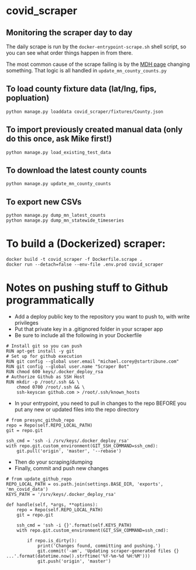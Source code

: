 # covid_scraper

## Monitoring the scraper day to day
The daily scrape is run by the `docker-entrypoint-scrape.sh` shell script, so you can see what order things happen in from there.

The most common cause of the scrape failing is by the [MDH page](https://www.health.state.mn.us/diseases/coronavirus/situation.html) changing something. That logic is all handled in `update_mn_county_counts.py`


## To load county fixture data (lat/lng, fips, popluation)
`
python manage.py loaddata covid_scraper/fixtures/County.json
`

## To import previously created manual data (only do this once, ask Mike first!)
`python manage.py load_existing_test_data`

## To download the latest county counts
`python manage.py update_mn_county_counts`

## To export new CSVs
```
python manage.py dump_mn_latest_counts
python manage.py dump_mn_statewide_timeseries
```

# To build a (Dockerized) scraper:
```
docker build -t covid_scraper -f Dockerfile.scrape .
docker run --detach=false --env-file .env.prod covid_scraper
```


# Notes on pushing stuff to Github programmatically

- Add a deploy public key to the repository you want to push to, with write privileges
- Put that private key in a .gitignored folder in your scraper app
- Be sure to include all the following in your Dockerfile
```
# Install git so you can push
RUN apt-get install -y git
# Set up for github execution
RUN git config --global user.email "michael.corey@startribune.com"
RUN git config --global user.name "Scraper Bot"
RUN chmod 600 keys/.docker_deploy_rsa
# Authorize Github as SSH Host
RUN mkdir -p /root/.ssh && \
    chmod 0700 /root/.ssh && \
    ssh-keyscan github.com > /root/.ssh/known_hosts
```

- In your entrypoint, you need to pull in changes to the repo BEFORE you put any new or updated files into the repo directory
```
# from presync_github_repo
repo = Repo(self.REPO_LOCAL_PATH)
git = repo.git  

ssh_cmd = 'ssh -i /srv/keys/.docker_deploy_rsa'
with repo.git.custom_environment(GIT_SSH_COMMAND=ssh_cmd):
    git.pull('origin', 'master', '--rebase')
```
- Then do your scraping/dumping
- Finally, commit and push new changes
```
# from update_github_repo
REPO_LOCAL_PATH = os.path.join(settings.BASE_DIR, 'exports', 'mn_covid_data')
KEYS_PATH = '/srv/keys/.docker_deploy_rsa'

def handle(self, *args, **options):
    repo = Repo(self.REPO_LOCAL_PATH)
    git = repo.git

    ssh_cmd = 'ssh -i {}'.format(self.KEYS_PATH)
    with repo.git.custom_environment(GIT_SSH_COMMAND=ssh_cmd):

        if repo.is_dirty():
            print('Changes found, committing and pushing.')
            git.commit('-am', 'Updating scraper-generated files {} ...'.format(datetime.now().strftime('%Y-%m-%d %H:%M')))
            git.push('origin', 'master')
```
